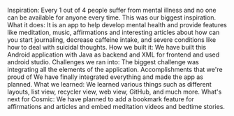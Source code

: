 Inspiration:
 Every 1 out of 4 people suffer from mental illness and no one can be available for anyone every time.
  This was our biggest inspiration.
What it does:
  It is an app to help develop mental health and provide features like meditation, music, affirmations
  and interesting articles about how can you start journaling, decrease caffeine intake, and severe 
  conditions like how to deal with suicidal thoughts.
How we built it:
 We have built this Android application with Java as backend and    XML for frontend and used android 
 studio.
Challenges we ran into:
 The biggest challenge was integrating all the elements of the application.
Accomplishments that we're proud of
  We have finally integrated everything and made the app as planned. 
What we learned:
 We learned various things such as different layouts, list view, recycler view, web view, GitHub, and 
 much more.
What's next for Cosmic:
We have planned to add a bookmark feature for affirmations and articles and embed meditation 
videos and bedtime stories. 




